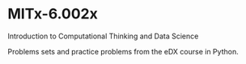 # MITx-6.002x
Introduction to Computational Thinking and Data Science

Problems sets and practice problems from the eDX course in Python.
